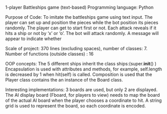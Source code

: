 1-player Battleships game (text-based)
Programming language: Python

Purpose of Code:
To imitate the battleships game using text input. The player can set up and
position the pieces while the bot position its pieces randomly.
The player can get to start first or not.
Each attack reveals if it hits a ship or not by ‘x’ or ‘o’.
The bot will attack randomly.
A message will appear to indicate whether

Scale of project: 
370 lines (excluding spaces), number of classes: 7.
Number of functions (outside classes) : 16

OOP concepts:
The 5 different ships inherit the class ships:(super.__init__() )
Encapsulation is used with attributes and methods, for example, self.length is
decreased by 1 when hit(self) is called. Composition is used that the Player
class contains the an instance of the Board class.

Interesting implementations:
3 boards are used, but only 2 are displayed. The
AI display board (Fboard, for players to view) needs to map the board of the
actual AI board when the player chooses a coordinate to hit.
A string grid is used to represent the board, so each coordinate is encoded.

